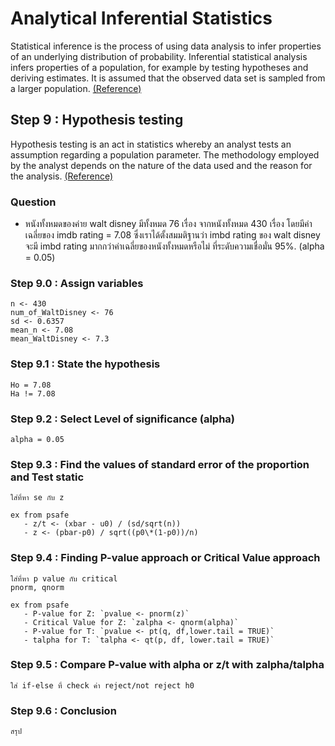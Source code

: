 # Analytical Inferential Statistics
Statistical inference is the process of using data analysis to infer properties of an underlying distribution of probability. Inferential statistical analysis infers properties of a population, for example by testing hypotheses and deriving estimates. It is assumed that the observed data set is sampled from a larger population. [(Reference)](https://en.wikipedia.org/wiki/Statistical_inference)

## Step 9 : Hypothesis testing
Hypothesis testing is an act in statistics whereby an analyst tests an assumption regarding a population parameter. The methodology employed by the analyst depends on the nature of the data used and the reason for the analysis. [(Reference)](https://www.investopedia.com/terms/h/hypothesistesting.asp)

### Question
- หนังทั้งหมดของค่าย walt disney มีทั้งหมด 76 เรื่อง จากหนังทั้งหมด 430 เรื่อง โดยมีค่าเฉลี่ยของ imdb rating = 7.08 ซึ่งเราได้ตั้งสมมติฐานว่า imbd rating ของ walt disney จะมี imbd rating มากกว่าค่าเฉลี่ยของหนังทั้งหมดหรือไม่ ที่ระดับความเชื่อมั่น 95%. (alpha = 0.05)
### Step 9.0 : Assign variables
```
n <- 430
num_of_WaltDisney <- 76
sd <- 0.6357
mean_n <- 7.08
mean_WaltDisney <- 7.3

```
  
### Step 9.1 : State the hypothesis
```
Ho = 7.08
Ha != 7.08
```
### Step 9.2 : Select Level of significance (alpha)
```
alpha = 0.05 
```

### Step 9.3 : Find the values of standard error of the proportion and Test static
```
ใส่ที่หา se กับ z

ex from psafe
   - z/t <- (xbar - u0) / (sd/sqrt(n))
   - z <- (pbar-p0) / sqrt((p0\*(1-p0))/n)
```


### Step 9.4 : Finding P-value approach or Critical Value approach
```
ใส่ที่หา p value กับ critical 
pnorm, qnorm

ex from psafe
   - P-value for Z: `pvalue <- pnorm(z)`
   - Critical Value for Z: `zalpha <- qnorm(alpha)`
   - P-value for T: `pvalue <- pt(q, df,lower.tail = TRUE)`
   - talpha for T: `talpha <- qt(p, df, lower.tail = TRUE)`
 ```
 
### Step 9.5 : Compare P-value with alpha or z/t with zalpha/talpha
```
ใส่ if-else ที่ check ค่า reject/not reject h0
```

### Step 9.6 : Conclusion
```
สรุป
```


